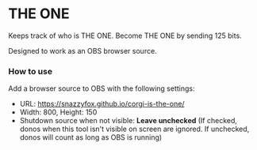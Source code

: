 # THE ONE
Keeps track of who is THE ONE. Become THE ONE by sending 125 bits.

Designed to work as an OBS browser source. 

### How to use

Add a browser source to OBS with the following settings:

- URL: https://snazzyfox.github.io/corgi-is-the-one/
- Width: 800, Height: 150
- Shutdown source when not visible: **Leave unchecked** (If checked, donos when this tool isn't visible on screen are ignored. If unchecked, donos will count as long as OBS is running)